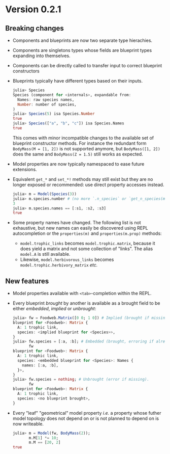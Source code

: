 # Version 0.2.1

## Breaking changes

- Components and blueprints are now two separate type hierachies.
- Components are singletons types
  whose fields are blueprint types expanding into themselves.
- Components can be directly called
  to transfer input to correct blueprint constructors
- Blueprints typically have different types based on their inputs.

  ```julia
  julia> Species
  Species (component for <internals>, expandable from:
    Names: raw species names,
    Number: number of species,
  )
  julia> Species(5) isa Species.Number
  true
  julia> Species(["a", "b", "c"]) isa Species.Names
  true
  ```

  This comes with minor incompatible changes
  to the available set of blueprint constructor methods.
  For instance the redundant form
  `BodyMass(M = [1, 2])` is not supported anymore,
  but `BodyMass([1, 2])` does the same
  and `BodyMass(Z = 1.5)` still works as expected.

- Model properties are now typically namespaced to ease future extensions.
- Equivalent `get_*` and `set_*!` methods may still exist
  but they are no longer exposed or recommended:
  use direct property accesses instead.
  ```julia
  julia> m = Model(Species(3))
  julia> m.species.number # (no more `.n_species` or `get_n_species(m)`)
  3
  julia> m.species.names == [:s1, :s2, :s3]
  true
  ```

- Some property names have changed. The following list is not exhaustive,
  but new names can easily be discovered using REPL autocompletion
  or the `properties(m)` and `properties(m.prop)` methods:
  - `model.trophic_links` becomes `model.trophic.matrix`,
    because it does yield a matrix and not some collection of "links".
    The alias `model.A` is still available.
  - Likewise,
    `model.herbivorous_links` becomes `model.trophic.herbivory_matrix` *etc.*

## New features

- Model properties available with `<tab>`-completion within the REPL.

- Every blueprint *brought* by another is available as a brought field
  to be either *embedded*, *implied* or *unbrought*:
  ```julia
  julia> fw = Foodweb.Matrix([0 0; 1 0]) # Implied (brought if missing).
  blueprint for <Foodweb>: Matrix {
    A: 1 trophic link,
    species: <implied blueprint for <Species>>,
  }
  julia> fw.species = [:a, :b]; # Embedded (brought, erroring if already present).
         fw
  blueprint for <Foodweb>: Matrix {
    A: 1 trophic link,
    species: <embedded blueprint for <Species>: Names {
      names: [:a, :b],
    }>,
  }
  julia> fw.species = nothing; # Unbrought (error if missing).
         fw
  blueprint for <Foodweb>: Matrix {
    A: 1 trophic link,
    species: <no blueprint brought>,
  }
  ```

- Every "leaf" "geometrical" model property *i.e.* a property whose futher
  model topology does not depend on or is not planned to depend on
  is now writeable.
  ```julia
  julia> m = Model(fw, BodyMass(2));
         m.M[1] *= 10;
         m.M == [20, 2]
  true
  ```
